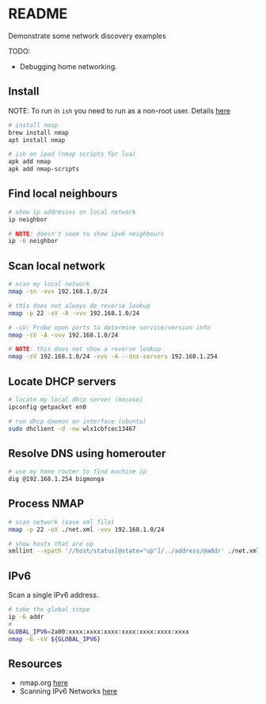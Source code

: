 # README

Demonstrate some network discovery examples

TODO:

* Debugging home networking.

## Install

NOTE: To run in `ish` you need to run as a non-root user. Details [here](https://github.com/ish-app/ish/wiki/Running-nmap)  

```sh
# install nmap
brew install nmap
apt install nmap

# ish on ipad (nmap scripts for lua)
apk add nmap
apk add nmap-scripts
```

## Find local neighbours

```sh
# show ip addresses on local network
ip neighbor

# NOTE: doesn't seem to show ipv6 neighbours
ip -6 neighbor
```

## Scan local network

```sh
# scan my local network
nmap -sn -vvv 192.168.1.0/24

# this does not always do reverse lookup
nmap -p 22 -sV -A -vvv 192.168.1.0/24

# -sV: Probe open ports to determine service/version info
nmap -sV -A -vvv 192.168.1.0/24

# NOTE: this does not show a reverse lookup
nmap -sV 192.168.1.0/24 -vvv -A --dns-servers 192.168.1.254
```

## Locate DHCP servers

```sh
# locate my local dhcp server (macosx)
ipconfig getpacket en0

# run dhcp daemon on interface (ubuntu)
sudo dhclient -d -nw wlx1cbfcec13467
```

## Resolve DNS using homerouter

```sh
# use my home router to find machine ip
dig @192.168.1.254 bigmonga
```

## Process NMAP

```sh
# scan network (save xml file)
nmap -p 22 -oX ./net.xml -vvv 192.168.1.0/24   

# show hosts that are up
xmllint --xpath '//host/status[@state="up"]/../address/@addr' ./net.xml
```

## IPv6

Scan a single IPv6 address.  

```sh
# take the global scope
ip -6 addr  
# 
GLOBAL_IPV6=2a00:xxxx:xxxx:xxxx:xxxx:xxxx:xxxx:xxxx
nmap -6 -sV ${GLOBAL_IPV6}
```

## Resources

* nmap.org [here](https://nmap.org/)  
* Scanning IPv6 Networks [here](https://www.dionach.com/blog/scanning-ipv6-networks/)  
